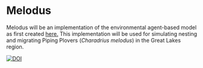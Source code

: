 # Melodus
Melodus will be an implementation of the environmental agent-based model as first created [here.](https://github.com/BrandonEdwards/FishEBM.jl) This implementation will be used for simulating nesting and migrating Piping Plovers (*Charadrius melodus*) in the Great Lakes region.

[![DOI](https://zenodo.org/badge/90767223.svg)](https://zenodo.org/badge/latestdoi/90767223)
